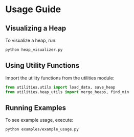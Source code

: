 # Usage Guide

## Visualizing a Heap

To visualize a heap, run:

```bash
python heap_visualizer.py
```

## Using Utility Functions

Import the utility functions from the utilities module:

```python
from utilities.utils import load_data, save_heap
from utilities.heap_utils import merge_heaps, find_min
```

## Running Examples

To see example usage, execute:

```bash
python examples/example_usage.py
```
